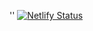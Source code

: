 '' [![Netlify Status](https://api.netlify.com/api/v1/badges/a8a4f6c5-8a0b-43d0-bd13-6d118baf63c7/deploy-status)](https://app.netlify.com/sites/20-about-me/deploys)
